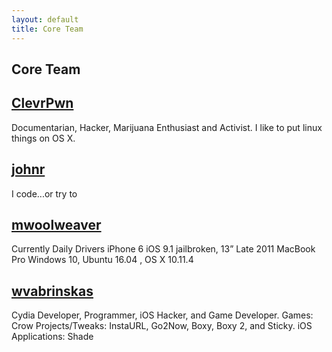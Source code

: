 ```yaml
---
layout: default
title: Core Team
---
```


## Core Team

## [ClevrPwn](https://twitter.com/ClevrPwn)
Documentarian, Hacker, Marijuana Enthusiast and Activist. I like to put linux things on OS X.

## [johnr](https://twitter.com/johnrickman_t)
I code...or try to

## [mwoolweaver](https://twitter.com/mwoolweaver)
Currently Daily Drivers iPhone 6 iOS 9.1 jailbroken, 13” Late 2011 MacBook Pro Windows 10, Ubuntu 16.04 , OS X 10.11.4

## [wvabrinskas](https://twitter.com/william_vab)
Cydia Developer, Programmer, iOS Hacker, and Game Developer. Games: Crow Projects/Tweaks: InstaURL, Go2Now, Boxy, Boxy 2, and Sticky. iOS Applications: Shade
